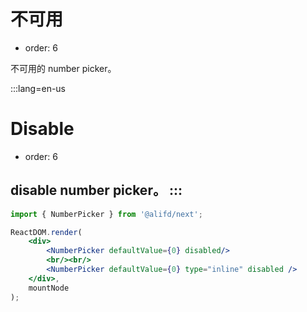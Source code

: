 # 不可用

- order: 6

不可用的 number picker。

:::lang=en-us
# Disable

- order: 6

disable number picker。
:::
---

````jsx
import { NumberPicker } from '@alifd/next';

ReactDOM.render(
    <div>
        <NumberPicker defaultValue={0} disabled/>
        <br/><br/>
        <NumberPicker defaultValue={0} type="inline" disabled />
    </div>,
    mountNode
);
````

